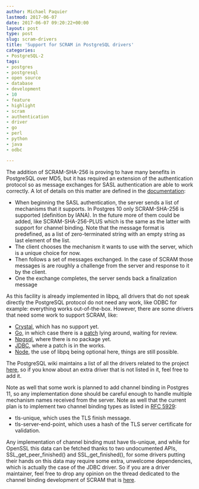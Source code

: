 ```yaml
---
author: Michael Paquier
lastmod: 2017-06-07
date: 2017-06-07 09:20:22+00:00
layout: post
type: post
slug: scram-drivers
title: 'Support for SCRAM in PostgreSQL drivers'
categories:
- PostgreSQL-2
tags:
- postgres
- postgresql
- open source
- database
- development
- 10
- feature
- highlight
- scram
- authentication
- driver
- go
- perl
- python
- java
- odbc

---
```


The addition of SCRAM-SHA-256 is proving to have many benefits in PostgreSQL
over MD5, but it has required an extension of the authentication protocol so
as message exchanges for SASL authentication are able to work correctly. A lot
of details on this matter are defined in the
[documentation](https://www.postgresql.org/docs/devel/static/sasl-authentication.html):

  * When beginning the SASL authentication, the server sends a list of
  mechanisms that it supports. In Postgres 10 only SCRAM-SHA-256 is supported
  (definition by IANA). In the future more of them could be added, like
  SCRAM-SHA-256-PLUS which is the same as the latter with support for channel
  binding. Note that the message format is predefined, as a list of
  zero-terminated string with an empty string as last element of the list.
  * The client chooses the mechanism it wants to use with the server, which
  is a unique choice for now.
  * Then follows a set of messages exchanged. In the case of SCRAM those
  messages is are roughly a challenge from the server and response to it by
  the client.
  * One the exchange completes, the server sends back a finalization message

As this facility is already implemented in libpq, all drivers that do not
speak directly the PostgreSQL protocol do not need any work, like ODBC for
example: everything works out-of-the-box. However, there are some drivers
that need some work to support SCRAM, like:

  * [Crystal](https://github.com/will/crystal-pg/commits/master), which has
  no support yet.
  * [Go](https://github.com/lib/pq), in which case there is a
  [patch](https://github.com/lib/pq/pull/608) lying around, waiting for
  review.
  * [Npgsql](npgsql.projects.postgresql.org), where there is no package
  yet.
  * [JDBC](https://jdbc.postgresql.org/), where a patch is in the works.
  * [Node](https://github.com/brianc/node-postgres), the use of libpq being
  optional here, things are still possible.

The PostgreSQL wiki maintains a list of all the drivers related to the project
[here](https://wiki.postgresql.org/wiki/List_of_drivers), so if you know about
an extra driver that is not listed in it, feel free to add it.

Note as well that some work is planned to add channel binding in Postgres 11,
so any implementation done should be careful enough to handle multiple
mechanism names received from the server. Note as well that the current plan
is to implement two channel binding types as listed in
[RFC 5929](https://tools.ietf.org/html/rfc5929):

  * tls-unique, which uses the TLS finish message.
  * tls-server-end-point, which uses a hash of the TLS server certificate
  for validation.

Any implementation of channel binding must have tls-unique, and while for
OpenSSL this data can be fetched thanks to two undocumented APIs,
SSL\_get\_peer\_finished() and SSL\_get\_finished(), for some drivers
putting their hands on this data may require some extra, unwelcome
dependencies, which is actually the case of the JDBC driver. So if you
are a driver maintainer, feel free to drop any opinion on the thread dedicated
to the channel binding development of SCRAM that is
[here](https://www.postgresql.org/message-id/CAB7nPqTZxVG9Lk0Ojg7wUR4mhGGd_W=Qa4+7wuhy6k75kE9keg@mail.gmail.com).

